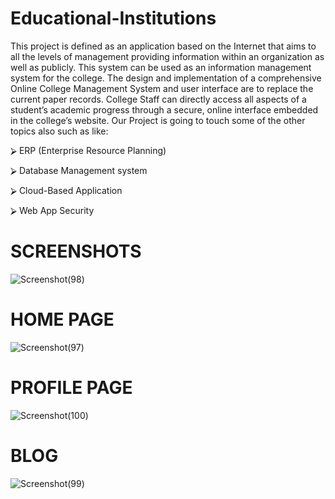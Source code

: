 # Educational-Institutions

This project is defined as an application based on the Internet that aims to all the levels of management providing information within an organization as well as publicly. This system can be used as an information management system for the college. The design and implementation of a comprehensive Online College Management System and user interface are to replace the current paper records. College Staff can directly access all aspects of a student’s academic progress through a secure, online interface embedded in the college’s website. Our Project is going to touch some of the other topics also such as like:

⮚ ERP (Enterprise Resource Planning)

⮚ Database Management system

⮚ Cloud-Based Application

⮚ Web App Security


# SCREENSHOTS
 
![Screenshot(98)](https://user-images.githubusercontent.com/53162198/93625141-13a86080-f9ff-11ea-931e-865ff06f29bd.png)



# HOME PAGE

![Screenshot(97)](https://user-images.githubusercontent.com/53162198/93624916-b6141400-f9fe-11ea-854e-582eaefc9fb5.png)

# PROFILE PAGE


![Screenshot(100)](https://user-images.githubusercontent.com/53162198/93625339-67b34500-f9ff-11ea-9949-41e74110acda.png)


# BLOG

![Screenshot(99)](https://user-images.githubusercontent.com/53162198/93625481-aa751d00-f9ff-11ea-8a4b-4e0927a5c959.png)



